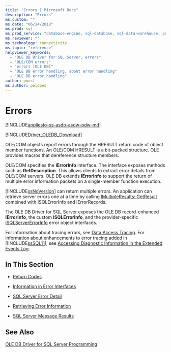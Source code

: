```yaml
---
title: "Errors | Microsoft Docs"
description: "Errors"
ms.custom: ""
ms.date: "06/14/2018"
ms.prod: sql
ms.prod_service: "database-engine, sql-database, sql-data-warehouse, pdw"
ms.reviewer: ""
ms.technology: connectivity
ms.topic: "reference"
helpviewer_keywords: 
  - "OLE DB Driver for SQL Server, errors"
  - "OLE/COM errors"
  - "errors [OLE DB]"
  - "OLE DB error handling, about error handling"
  - "OLE DB error handling"
author: pmasl
ms.author: pelopes
---
```

# Errors
[!INCLUDE[appliesto-ss-asdb-asdw-pdw-md](../../../includes/appliesto-ss-asdb-asdw-pdw-md.md)]

[!INCLUDE[Driver_OLEDB_Download](../../../includes/driver_oledb_download.md)]

  OLE/COM objects report errors through the HRESULT return code of object member functions. An OLE/COM HRESULT is a bit-packed structure. OLE provides macros that dereference structure members.  
  
 OLE/COM specifies the **IErrorInfo** interface. The interface exposes methods such as **GetDescription**. This allows clients to extract error details from OLE/COM servers. OLE DB extends **IErrorInfo** to support the return of multiple error information packets on a single-member function execution.  
  
 [!INCLUDE[ssNoVersion](../../../includes/ssnoversion-md.md)] can return multiple errors. An application can retrieve server errors one at a time by calling [IMultipleResults::GetResult](https://go.microsoft.com/fwlink/?LinkId=129630) combined with ISQLErrorInfo and IErrorRecords.  
  
 The OLE DB Driver for SQL Server exposes the OLE DB record-enhanced **IErrorInfo**, the custom **ISQLErrorInfo**, and the provider-specific [ISQLServerErrorInfo](https://msdn.microsoft.com/library/a8323b5c-686a-4235-a8d2-bda43617b3a1) error object interfaces.  
  
 For information about tracing errors, see [Data Access Tracing](https://go.microsoft.com/fwlink/?LinkId=125805). For information about enhancements to error tracing added in [!INCLUDE[ssSQL11](../../../includes/sssql11-md.md)], see [Accessing Diagnostic Information in the Extended Events Log](../../oledb/features/accessing-diagnostic-information-in-the-extended-events-log.md).  
  
## In This Section  
  
-   [Return Codes](../../oledb/ole-db-errors/return-codes.md)  
  
-   [Information in Error Interfaces](../../oledb/ole-db-errors/information-in-error-interfaces.md)  
  
-   [SQL Server Error Detail](../../oledb/ole-db-errors/sql-server-error-detail.md)  
  
-   [Retrieving Error Information](../../oledb/ole-db-errors/retrieving-error-information.md)  
  
-   [SQL Server Message Results](../../oledb/ole-db-errors/sql-server-message-results.md)  
  
## See Also  
 [OLE DB Driver for SQL Server Programming](../../oledb/ole-db/oledb-driver-for-sql-server-programming.md)  
  
  
